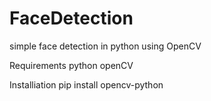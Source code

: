 # FaceDetection
simple face detection in python using OpenCV




Requirements 
python
openCV


Installiation
pip install opencv-python
